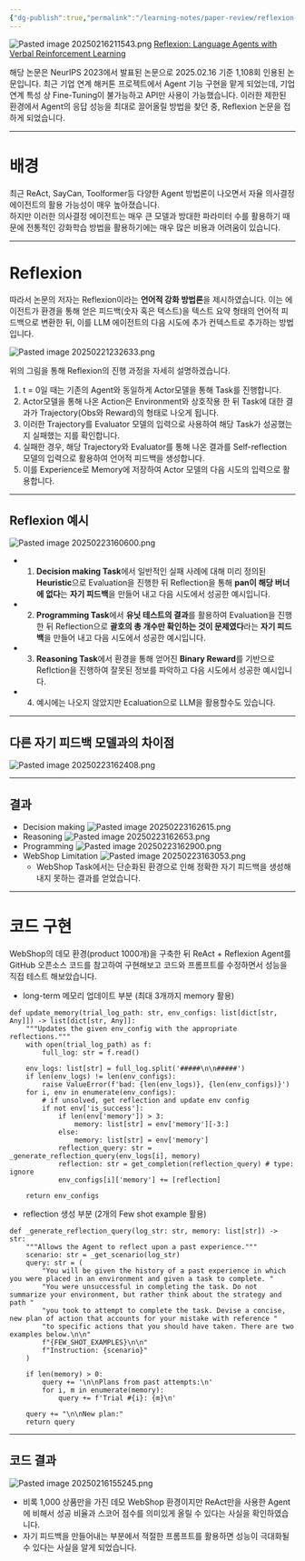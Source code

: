 ```yaml
---
{"dg-publish":true,"permalink":"/learning-notes/paper-review/reflexion-language-agents-with-verbal-reinforcement-learning/","created":"2025-02-16T21:07:22.410+09:00","updated":"2025-02-23T18:38:37.452+09:00"}
---
```


![Pasted image 20250216211543.png](/img/user/Pasted%20image%2020250216211543.png)
[Reflexion: Language Agents with Verbal Reinforcement Learning](https://proceedings.neurips.cc/paper_files/paper/2023/hash/1b44b878bb782e6954cd888628510e90-Abstract-Conference.html)

해당 논문은 NeurIPS 2023에서 발표된 논문으로 2025.02.16 기준 1,108회 인용된 논문입니다. 최근 기업 연계 해커톤 프로젝트에서 Agent 기능 구현을 맡게 되었는데, 기업 연계 특성 상 Fine-Tuning이 불가능하고 API만 사용이 가능했습니다. 이러한 제한된 환경에서 Agent의 응답 성능을 최대로 끌어올릴 방법을 찾던 중, Reflexion 논문을 접하게 되었습니다. 

---
# 배경
최근 ReAct, SayCan, Toolformer등 다양한 Agent 방법론이 나오면서 자율 의사결정 에이전트의 활용 가능성이 매우 높아졌습니다.  
하지만 이러한 의사결정 에이전트는 매우 큰 모델과 방대한 파라미터 수를 활용하기 때문에 전통적인 강화학습 방법을 활용하기에는 매우 많은 비용과 어려움이 있습니다.


---
# Reflexion
따라서 논문의 저자는 Reflexion이라는 **언어적 강화 방법론**을 제시하였습니다.
이는 에이전트가 환경을 통해 얻은 피드백(숫자 혹은 텍스트)을 텍스트 요약 형태의 언어적 피드백으로 변환한 뒤, 이를 LLM 에이전트의 다음 시도에 추가 컨텍스트로 추가하는 방법입니다.

![Pasted image 20250221232633.png](/img/user/Pasted%20image%2020250221232633.png)

위의 그림을 통해 Reflexion의 진행 과정을 자세히 설명하겠습니다. 
1. t = 0일 때는 기존의 Agent와 동일하게 Actor모델을 통해 Task를 진행합니다.
2. Actor모델을 통해 나온 Action은 Environment와 상호작용 한 뒤 Task에 대한 결과가 Trajectory(Obs와 Reward)의 형태로 나오게 됩니다.
3. 이러한 Trajectory를 Evaluator 모델의 입력으로 사용하여 해당 Task가 성공했는지 실패했는 지를 확인합니다.
4. 실패한 경우, 해당 Trajectory와 Evaluator를 통해 나온 결과를 Self-reflection 모델의 입력으로 활용하여 언어적 피드백을 생성합니다.
5. 이를 Experience로 Memory에 저장하여 Actor 모델의 다음 시도의 입력으로 활용합니다. 

---
## Reflexion 예시
![Pasted image 20250223160600.png](/img/user/Pasted%20image%2020250223160600.png)
- 1. **Decision making Task**에서 일반적인 실패 사례에 대해 미리 정의된 **Heuristic**으로 Evaluation을 진행한 뒤 Reflection을 통해 **pan이 해당 버너에 없다**는 **자기 피드백**을 만들어 내고 다음 시도에서 성공한 예시입니다.
- 2. **Programming Task**에서 **유닛 테스트의 결과**를 활용하여 Evaluation을 진행한 뒤 Reflection으로 **괄호의 총 개수만 확인하는 것이 문제였다**라는 **자기 피드백**을 만들어 내고 다음 시도에서 성공한 예시입니다.
- 3. **Reasoning Task**에서 환경을 통해 얻어진 **Binary Reward**를 기반으로 Reflction을 진행하여 잘못된 정보를 파악하고 다음 시도에서 성공한 예시입니다.
- 4. 예시에는 나오지 않았지만 Ecaluation으로 LLM을 활용할수도 있습니다.

---
## 다른 자기 피드백 모델과의 차이점
![Pasted image 20250223162408.png](/img/user/Pasted%20image%2020250223162408.png)

---
## 결과
- Decision making
  ![Pasted image 20250223162615.png](/img/user/Pasted%20image%2020250223162615.png)
- Reasoning
  ![Pasted image 20250223162653.png](/img/user/Pasted%20image%2020250223162653.png)
- Programming
  ![Pasted image 20250223162900.png](/img/user/Pasted%20image%2020250223162900.png)
- WebShop Limitation
  ![Pasted image 20250223163053.png](/img/user/Pasted%20image%2020250223163053.png)
	- WebShop Task에서는 단순화된 환경으로 인해 정확한 자기 피드백을 생성해내지 못하는 결과를 얻었습니다. 
---
# 코드 구현
WebShop의 데모 환경(product 1000개)을 구축한 뒤 ReAct + Reflexion Agent를 GitHub 오픈소스 코드를 참고하여 구현해보고 코드와 프롬프트를 수정하면서 성능을 직접 테스트 해보았습니다.

- long-term 메모리 업데이트 부분 (최대 3개까지 memory 활용)
```
def update_memory(trial_log_path: str, env_configs: list[dict[str, Any]]) -> list[dict[str, Any]]:
    """Updates the given env_config with the appropriate reflections."""
    with open(trial_log_path) as f:
        full_log: str = f.read()

    env_logs: list[str] = full_log.split('#####\n\n#####')
    if len(env_logs) != len(env_configs):
        raise ValueError(f'bad: {len(env_logs)}, {len(env_configs)}')
    for i, env in enumerate(env_configs):
        # if unsolved, get reflection and update env config
        if not env['is_success']:
            if len(env['memory']) > 3:
                memory: list[str] = env['memory'][-3:]
            else:
                memory: list[str] = env['memory']
            reflection_query: str = _generate_reflection_query(env_logs[i], memory)
            reflection: str = get_completion(reflection_query) # type: ignore
            env_configs[i]['memory'] += [reflection]

    return env_configs
```

- reflection 생성 부분 (2개의 Few shot example 활용)
```
def _generate_reflection_query(log_str: str, memory: list[str]) -> str:
    """Allows the Agent to reflect upon a past experience."""
    scenario: str = _get_scenario(log_str)
    query: str = (
        "You will be given the history of a past experience in which you were placed in an environment and given a task to complete. "
        "You were unsuccessful in completing the task. Do not summarize your environment, but rather think about the strategy and path "
        "you took to attempt to complete the task. Devise a concise, new plan of action that accounts for your mistake with reference "
        "to specific actions that you should have taken. There are two examples below.\n\n"
        f"{FEW_SHOT_EXAMPLES}\n\n"
        f"Instruction: {scenario}"
    )

    if len(memory) > 0:
        query += '\n\nPlans from past attempts:\n'
        for i, m in enumerate(memory):
            query += f'Trial #{i}: {m}\n'

    query += "\n\nNew plan:"
    return query
```

---
## 코드 결과

![Pasted image 20250216155245.png](/img/user/Pasted%20image%2020250216155245.png)
- 비록 1,000 상품만을 가진 데모 WebShop 환경이지만 ReAct만을 사용한 Agent에 비해서 성공 비율과 스코어 점수를 의미있게 올릴 수 있다는 사실을 확인하였습니다.
- 자기 피드백을 만들어내는 부분에서 적절한 프롬프트를 활용하면 성능이 극대화될 수 있다는 사실을 알게 되었습니다.